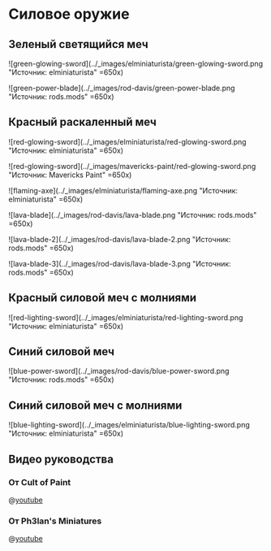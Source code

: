 # Силовое оружие

## Зеленый светящийся меч

![green-glowing-sword](../_images/elminiaturista/green-glowing-sword.png "Источник: elminiaturista" =650x)

![green-power-blade](../_images/rod-davis/green-power-blade.png "Источник: rods.mods" =650x)

## Красный раскаленный меч

![red-glowing-sword](../_images/elminiaturista/red-glowing-sword.png "Источник: elminiaturista" =650x)

![red-glowing-sword](../_images/mavericks-paint/red-glowing-sword.png "Источник: Mavericks Paint" =650x)

![flaming-axe](../_images/elminiaturista/flaming-axe.png "Источник: elminiaturista" =650x)

![lava-blade](../_images/rod-davis/lava-blade.png "Источник: rods.mods" =650x)

![lava-blade-2](../_images/rod-davis/lava-blade-2.png "Источник: rods.mods" =650x)

![lava-blade-3](../_images/rod-davis/lava-blade-3.png "Источник: rods.mods" =650x)

## Красный силовой меч с молниями

![red-lighting-sword](../_images/elminiaturista/red-lighting-sword.png "Источник: elminiaturista" =650x)

## Синий силовой меч

![blue-power-sword](../_images/rod-davis/blue-power-sword.png "Источник: rods.mods" =650x)

## Синий силовой меч с молниями

![blue-lighting-sword](../_images/elminiaturista/blue-lighting-sword.png "Источник: elminiaturista" =650x)

## Видео руководства

### От Cult of Paint

@[youtube](https://youtu.be/eLQvXqy9eNU?si=IZoNlZxq51-oemjF)

### От Ph3lan's Miniatures

@[youtube](https://youtu.be/ooRXB5b5TeM?si=rgTWuqeXoHUigEYQ)
